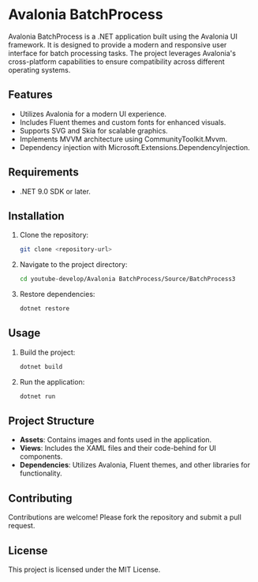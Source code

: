 # Avalonia BatchProcess
Avalonia BatchProcess is a .NET application built using the Avalonia UI framework. It is designed to provide a modern and responsive user interface for batch processing tasks. The project leverages Avalonia's cross-platform capabilities to ensure compatibility across different operating systems.

## Features
- Utilizes Avalonia for a modern UI experience.
- Includes Fluent themes and custom fonts for enhanced visuals.
- Supports SVG and Skia for scalable graphics.
- Implements MVVM architecture using CommunityToolkit.Mvvm.
- Dependency injection with Microsoft.Extensions.DependencyInjection.

## Requirements
- .NET 9.0 SDK or later.

## Installation
1. Clone the repository:
   ```bash
   git clone <repository-url>
   ```
2. Navigate to the project directory:
   ```bash
   cd youtube-develop/Avalonia BatchProcess/Source/BatchProcess3
   ```
3. Restore dependencies:
   ```bash
   dotnet restore
   ```

## Usage
1. Build the project:
   ```bash
   dotnet build
   ```
2. Run the application:
   ```bash
   dotnet run
   ```

## Project Structure
- **Assets**: Contains images and fonts used in the application.
- **Views**: Includes the XAML files and their code-behind for UI components.
- **Dependencies**: Utilizes Avalonia, Fluent themes, and other libraries for functionality.

## Contributing
Contributions are welcome! Please fork the repository and submit a pull request.

## License
This project is licensed under the MIT License.
